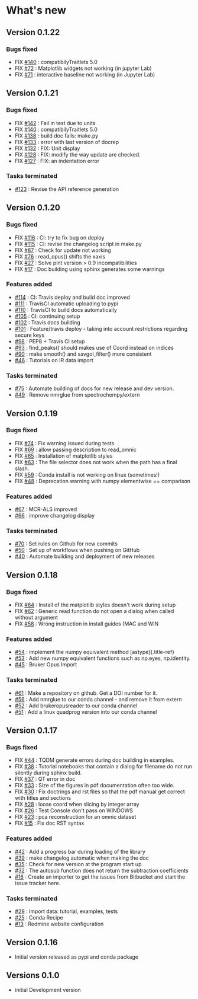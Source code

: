 What\'s new
===========

Version 0.1.22
--------------

### Bugs fixed

-   FIX
    [\#140](https://api.github.com/repos/spectrochempy/spectrochempy/issues/140)
    : compatibilyTraitlets 5.0
-   FIX
    [\#72](https://api.github.com/repos/spectrochempy/spectrochempy/issues/72)
    : Matplotlib widgets not working (in jupyter Lab)
-   FIX
    [\#71](https://api.github.com/repos/spectrochempy/spectrochempy/issues/71)
    : interactive baseline not working (in Jupyter Lab)

Version 0.1.21
--------------

### Bugs fixed

-   FIX
    [\#142](https://api.github.com/repos/spectrochempy/spectrochempy/issues/142)
    : Fail in test due to units
-   FIX
    [\#140](https://api.github.com/repos/spectrochempy/spectrochempy/issues/140)
    : compatibilyTraitlets 5.0
-   FIX
    [\#138](https://api.github.com/repos/spectrochempy/spectrochempy/issues/138)
    : build doc fails: make.py
-   FIX
    [\#133](https://api.github.com/repos/spectrochempy/spectrochempy/issues/133)
    : error with last version of docrep
-   FIX
    [\#132](https://api.github.com/repos/spectrochempy/spectrochempy/issues/132)
    : FIX: Unit display
-   FIX
    [\#128](https://api.github.com/repos/spectrochempy/spectrochempy/issues/128)
    : FIX: modify the way update are checked.
-   FIX
    [\#127](https://api.github.com/repos/spectrochempy/spectrochempy/issues/127)
    : FIX: an indentation error

### Tasks terminated

-   [\#123](https://api.github.com/repos/spectrochempy/spectrochempy/issues/123)
    : Revise the API reference generation

Version 0.1.20
--------------

### Bugs fixed

-   FIX
    [\#116](https://api.github.com/repos/spectrochempy/spectrochempy/issues/116)
    : CI: try to fix bug on deploy
-   FIX
    [\#115](https://api.github.com/repos/spectrochempy/spectrochempy/issues/115)
    : CI: revise the changelog script in make.py
-   FIX
    [\#87](https://api.github.com/repos/spectrochempy/spectrochempy/issues/87)
    : Check for update not working
-   FIX
    [\#76](https://api.github.com/repos/spectrochempy/spectrochempy/issues/76)
    : read_opus() shifts the xaxis
-   FIX
    [\#27](https://api.github.com/repos/spectrochempy/spectrochempy/issues/27)
    : Solve pint version \> 0.9 incompatibilities
-   FIX
    [\#17](https://api.github.com/repos/spectrochempy/spectrochempy/issues/17)
    : Doc building using sphinx generates some warnings

### Features added

-   [\#114](https://api.github.com/repos/spectrochempy/spectrochempy/issues/114)
    : CI: Travis deploy and build doc improved
-   [\#111](https://api.github.com/repos/spectrochempy/spectrochempy/issues/111)
    : TravisCI automatic uploading to pypi
-   [\#110](https://api.github.com/repos/spectrochempy/spectrochempy/issues/110)
    : TravisCI to build docs automatically
-   [\#105](https://api.github.com/repos/spectrochempy/spectrochempy/issues/105)
    : CI: continuing setup
-   [\#102](https://api.github.com/repos/spectrochempy/spectrochempy/issues/102)
    : Travis docs building
-   [\#101](https://api.github.com/repos/spectrochempy/spectrochempy/issues/101)
    : Feature/travis deploy - taking into account restrictions regarding
    secure keys
-   [\#98](https://api.github.com/repos/spectrochempy/spectrochempy/issues/98)
    : PEP8 + Travis CI setup
-   [\#93](https://api.github.com/repos/spectrochempy/spectrochempy/issues/93)
    : find_peaks() should makes use of Coord instead on indices
-   [\#90](https://api.github.com/repos/spectrochempy/spectrochempy/issues/90)
    : make smooth() and savgol_filter() more consistent
-   [\#46](https://api.github.com/repos/spectrochempy/spectrochempy/issues/46)
    : Tutorials on IR data import

### Tasks terminated

-   [\#75](https://api.github.com/repos/spectrochempy/spectrochempy/issues/75)
    : Automate building of docs for new release and dev version.
-   [\#49](https://api.github.com/repos/spectrochempy/spectrochempy/issues/49)
    : Remove nmrglue from spectrochempy/extern

Version 0.1.19
--------------

### Bugs fixed

-   FIX
    [\#74](https://api.github.com/repos/spectrochempy/spectrochempy/issues/74)
    : Fix warning issued during tests
-   FIX
    [\#69](https://api.github.com/repos/spectrochempy/spectrochempy/issues/69)
    : allow passing description to read_omnic
-   FIX
    [\#65](https://api.github.com/repos/spectrochempy/spectrochempy/issues/65)
    : Installation of matplotlib styles
-   FIX
    [\#63](https://api.github.com/repos/spectrochempy/spectrochempy/issues/63)
    : The file selector does not work when the path has a final slash.
-   FIX
    [\#59](https://api.github.com/repos/spectrochempy/spectrochempy/issues/59)
    : Conda install is not working on linux (sometimes!)
-   FIX
    [\#48](https://api.github.com/repos/spectrochempy/spectrochempy/issues/48)
    : Deprecation warning with numpy elementwise == comparison

### Features added

-   [\#67](https://api.github.com/repos/spectrochempy/spectrochempy/issues/67)
    : MCR-ALS improved
-   [\#66](https://api.github.com/repos/spectrochempy/spectrochempy/issues/66)
    : improve changelog display

### Tasks terminated

-   [\#70](https://api.github.com/repos/spectrochempy/spectrochempy/issues/70)
    : Set rules on Github for new commits
-   [\#50](https://api.github.com/repos/spectrochempy/spectrochempy/issues/50)
    : Set up of workflows when pushing on GitHub
-   [\#40](https://api.github.com/repos/spectrochempy/spectrochempy/issues/40)
    : Automate building and deployment of new releases

Version 0.1.18
--------------

### Bugs fixed

-   FIX
    [\#64](https://api.github.com/repos/spectrochempy/spectrochempy/issues/64)
    : Install of the matplotlib styles doesn\'t work during setup
-   FIX
    [\#62](https://api.github.com/repos/spectrochempy/spectrochempy/issues/62)
    : Generic read function do not open a dialog when called without
    argument
-   FIX
    [\#58](https://api.github.com/repos/spectrochempy/spectrochempy/issues/58)
    : Wrong instruction in install guides (MAC and WIN

### Features added

-   [\#54](https://api.github.com/repos/spectrochempy/spectrochempy/issues/54)
    : implement the numpy equivalent method [astype]{.title-ref}
-   [\#53](https://api.github.com/repos/spectrochempy/spectrochempy/issues/53)
    : Add new numpy equivalent functions such as np.eyes, np.identity.
-   [\#45](https://api.github.com/repos/spectrochempy/spectrochempy/issues/45)
    : Bruker Opus Import

### Tasks terminated

-   [\#61](https://api.github.com/repos/spectrochempy/spectrochempy/issues/61)
    : Make a repository on github. Get a DOI number for it.
-   [\#56](https://api.github.com/repos/spectrochempy/spectrochempy/issues/56)
    : Add nmrglue to our conda channel - and remove it from extern
-   [\#52](https://api.github.com/repos/spectrochempy/spectrochempy/issues/52)
    : Add brukeropusreader to our conda channel
-   [\#51](https://api.github.com/repos/spectrochempy/spectrochempy/issues/51)
    : Add a linux quadprog version into our conda channel

Version 0.1.17
--------------

### Bugs fixed

-   FIX
    [\#44](https://api.github.com/repos/spectrochempy/spectrochempy/issues/44)
    : TQDM generate errors during doc building in examples.
-   FIX
    [\#38](https://api.github.com/repos/spectrochempy/spectrochempy/issues/38)
    : Tutorial notebooks that contain a dialog for filename do not run
    silently during sphinx build.
-   FIX
    [\#37](https://api.github.com/repos/spectrochempy/spectrochempy/issues/37)
    : QT error in doc
-   FIX
    [\#33](https://api.github.com/repos/spectrochempy/spectrochempy/issues/33)
    : Size of the figures in pdf documentation often too wide.
-   FIX
    [\#30](https://api.github.com/repos/spectrochempy/spectrochempy/issues/30)
    : Fix doctrings and rst files so that the pdf manual get correct
    with titles and sections
-   FIX
    [\#28](https://api.github.com/repos/spectrochempy/spectrochempy/issues/28)
    : loose coord when slicing by integer array
-   FIX
    [\#26](https://api.github.com/repos/spectrochempy/spectrochempy/issues/26)
    : Test Console don\'t pass on WINDOWS
-   FIX
    [\#23](https://api.github.com/repos/spectrochempy/spectrochempy/issues/23)
    : pca reconstruction for an omnic dataset
-   FIX
    [\#15](https://api.github.com/repos/spectrochempy/spectrochempy/issues/15)
    : Fix doc RST syntax

### Features added

-   [\#42](https://api.github.com/repos/spectrochempy/spectrochempy/issues/42)
    : Add a progress bar during loading of the library
-   [\#39](https://api.github.com/repos/spectrochempy/spectrochempy/issues/39)
    : make changelog automatic when making the doc
-   [\#35](https://api.github.com/repos/spectrochempy/spectrochempy/issues/35)
    : Check for new version at the program start up
-   [\#32](https://api.github.com/repos/spectrochempy/spectrochempy/issues/32)
    : The autosub function does not return the subtraction coefficients
-   [\#16](https://api.github.com/repos/spectrochempy/spectrochempy/issues/16)
    : Create an importer to get the issues from Bitbucket and start the
    issue tracker here.

### Tasks terminated

-   [\#29](https://api.github.com/repos/spectrochempy/spectrochempy/issues/29)
    : import data: tutorial, examples, tests
-   [\#25](https://api.github.com/repos/spectrochempy/spectrochempy/issues/25)
    : Conda Recipe
-   [\#13](https://api.github.com/repos/spectrochempy/spectrochempy/issues/13)
    : Redmine website configuration

Version 0.1.16
--------------

-   Initial version released as pypi and conda package

Versions 0.1.0
--------------

-   initial Development version
